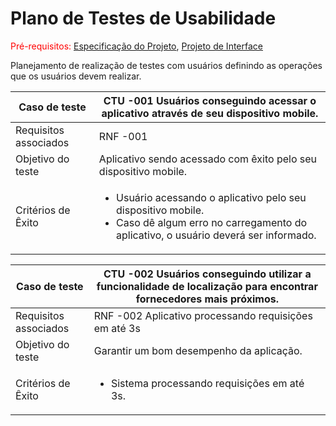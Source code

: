 # Plano de Testes de Usabilidade

<span style="color:red">Pré-requisitos: <a href="2-Especificação do Projeto.md"> Especificação do Projeto</a></span>, <a href="3-Projeto de Interface.md"> Projeto de Interface</a>

Planejamento de realização de testes com usuários definindo as operações que os usuários devem realizar.


|Caso de teste   | CTU -001 Usuários conseguindo acessar o aplicativo através de seu dispositivo mobile. 
|------|-----------------------------------------|
|Requisitos associados |RNF -001 
|Objetivo do teste | Aplicativo sendo acessado com êxito pelo seu dispositivo mobile.
|Critérios de Êxito | <ul><li>Usuário acessando o aplicativo pelo seu dispositivo mobile.</li><li>Caso dê algum erro no carregamento do aplicativo, o usuário deverá ser informado.</li></ul>

|Caso de teste   | CTU -002 Usuários conseguindo utilizar a funcionalidade de localização para encontrar fornecedores mais próximos.
|------|-----------------------------------------|
|Requisitos associados |RNF -002 Aplicativo processando requisições em até 3s
|Objetivo do teste | Garantir um bom desempenho da aplicação.
|Critérios de Êxito | <ul><li>Sistema processando requisições em até 3s.</li></ul>

